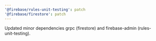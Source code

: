 ```yaml
---
'@firebase/rules-unit-testing': patch
'@firebase/firestore': patch
---
```


Updated minor dependencies grpc (firestore) and firebase-admin (rules-unit-testing).
